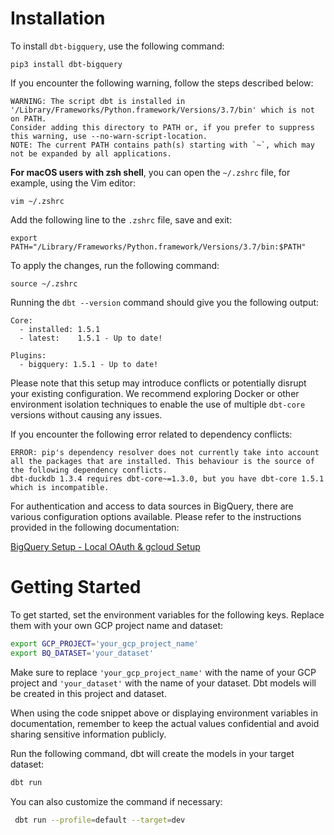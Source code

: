 # Installation

To install `dbt-bigquery`, use the following command:

```
pip3 install dbt-bigquery
```

If you encounter the following warning, follow the steps described below:

```
WARNING: The script dbt is installed in '/Library/Frameworks/Python.framework/Versions/3.7/bin' which is not on PATH.
Consider adding this directory to PATH or, if you prefer to suppress this warning, use --no-warn-script-location.
NOTE: The current PATH contains path(s) starting with `~`, which may not be expanded by all applications.
```

**For macOS users with zsh shell**, you can open the `~/.zshrc` file, for example, using the Vim editor:

```
vim ~/.zshrc
```

Add the following line to the `.zshrc` file, save and exit:

```
export PATH="/Library/Frameworks/Python.framework/Versions/3.7/bin:$PATH"
```

To apply the changes, run the following command:

```
source ~/.zshrc
```

Running the `dbt --version` command should give you the following output:

```
Core:
  - installed: 1.5.1
  - latest:    1.5.1 - Up to date!

Plugins:
  - bigquery: 1.5.1 - Up to date!
```

Please note that this setup may introduce conflicts or potentially disrupt your existing configuration. We recommend exploring Docker or other environment isolation techniques to enable the use of multiple `dbt-core` versions without causing any issues.

If you encounter the following error related to dependency conflicts:

```
ERROR: pip's dependency resolver does not currently take into account all the packages that are installed. This behaviour is the source of the following dependency conflicts.
dbt-duckdb 1.3.4 requires dbt-core~=1.3.0, but you have dbt-core 1.5.1 which is incompatible.
```

For authentication and access to data sources in BigQuery, there are various configuration options available. Please refer to the instructions provided in the following documentation:

[BigQuery Setup - Local OAuth & gcloud Setup](https://docs.getdbt.com/docs/core/connect-data-platform/bigquery-setup#local-oauth-gcloud-setup)


# Getting Started

To get started, set the environment variables for the following keys. Replace them with your own GCP project name and dataset:

```bash
export GCP_PROJECT='your_gcp_project_name'
export BQ_DATASET='your_dataset'
```

Make sure to replace `'your_gcp_project_name'` with the name of your GCP project and `'your_dataset'` with the name of your dataset. Dbt models will be created in this project and dataset.

When using the code snippet above or displaying environment variables in documentation, remember to keep the actual values confidential and avoid sharing sensitive information publicly.

Run the following command, dbt will create the models in your target dataset:
```bash
dbt run
```

You can also customize the command if necessary:
```bash
 dbt run --profile=default --target=dev 
```